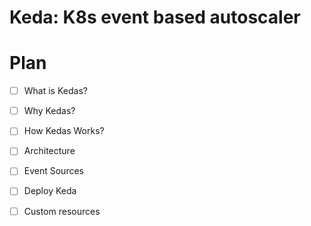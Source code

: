 ---
---
# Keda: K8s event based autoscaler

# Plan
- [ ] What is Kedas?
- [ ] Why Kedas?
- [ ] How Kedas Works?
- [ ] Architecture
- [ ] Event Sources
- [ ] Deploy Keda
- [ ] Custom resources


